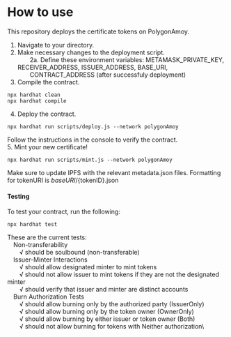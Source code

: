 # How to use

This repository deploys the certificate tokens on PolygonAmoy.

1. Navigate to your directory.
2. Make necessary changes to the deployment script.\
&emsp;&emsp;2a. Define these environment variables: METAMASK_PRIVATE_KEY, RECEIVER_ADDRESS, ISSUER_ADDRESS, BASE_URI,\
&emsp;&emsp;CONTRACT_ADDRESS (after successfuly deployment)
4. Compile the contract.
```shell
npx hardhat clean
npx hardhat compile
```
4. Deploy the contract.
```shell
npx hardhat run scripts/deploy.js --network polygonAmoy
```
Follow the instructions in the console to verify the contract.\
5. Mint your new certificate!
```shell
npx hardhat run scripts/mint.js --network polygonAmoy
```
Make sure to update IPFS with the relevant metadata.json files. Formatting for tokenURI is ${baseURI}/${tokenID}.json


#### Testing
To test your contract, run the following:
```shell
npx hardhat test
```
These are the current tests:\
&emsp;Non-transferability\
&emsp;&emsp;√ should be soulbound (non-transferable)\
&emsp;Issuer-Minter Interactions\
&emsp;&emsp;√ should allow designated minter to mint tokens\
&emsp;&emsp;√ should not allow issuer to mint tokens if they are not the designated minter\
&emsp;&emsp;√ should verify that issuer and minter are distinct accounts\
&emsp;Burn Authorization Tests\
&emsp;&emsp;√ should allow burning only by the authorized party (IssuerOnly)\
&emsp;&emsp;√ should allow burning only by the token owner (OwnerOnly)\
&emsp;&emsp;√ should allow burning by either issuer or token owner (Both)\
&emsp;&emsp;√ should not allow burning for tokens with Neither authorization\
